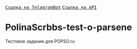 [<kbd>Ссылка на TelagramBot</kbd>](https://github.com/PolinaScrbbs/PolinaScrbbs-test-o-parsene/tree/bot) [<kbd>Ссылка на API</kbd>](https://github.com/PolinaScrbbs/PolinaScrbbs-test-o-parsene/tree/api)

# PolinaScrbbs-test-o-parsene
Тестовое задание для POPSO.ru

